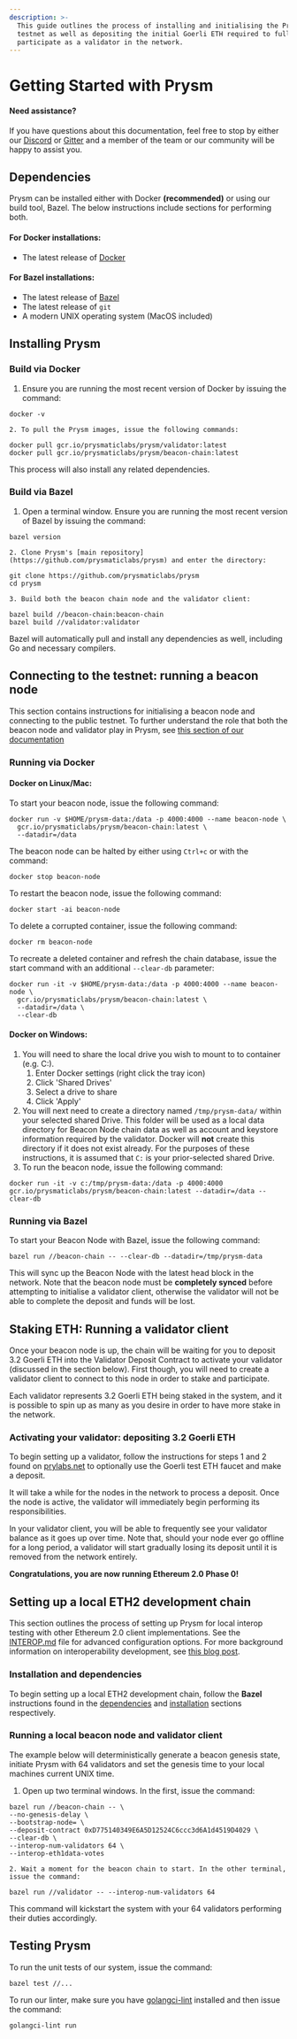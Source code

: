 ```yaml
---
description: >-
  This guide outlines the process of installing and initialising the Prysm
  testnet as well as depositing the initial Goerli ETH required to fully
  participate as a validator in the network.
---
```


# Getting Started with Prysm

#### **Need assistance?**

If you have questions about this documentation, feel free to stop by either our [Discord](https://discord.gg/KSA7rPr) or [Gitter](https://gitter.im/prysmaticlabs/geth-sharding?utm_source=badge&utm_medium=badge&utm_campaign=pr-badge) and a member of the team or our community will be happy to assist you.

## Dependencies

Prysm can be installed either with Docker **\(recommended\)** or using our build tool, Bazel. The below instructions include sections for performing both.

#### **For Docker installations:**

* The latest release of [Docker](https://docs.docker.com/install/)

#### **For Bazel installations:**

* The latest release of [Bazel](https://docs.bazel.build/versions/master/install.html)
* The latest release of `git`
* A modern UNIX operating system \(MacOS included\)

## Installing Prysm

### Build via Docker

1. Ensure you are running the most recent version of Docker by issuing the command:

```text
docker -v
```

    2. To pull the Prysm images, issue the following commands:

```text
docker pull gcr.io/prysmaticlabs/prysm/validator:latest
docker pull gcr.io/prysmaticlabs/prysm/beacon-chain:latest
```

This process will also install any related dependencies.

### Build via Bazel

1. Open a terminal window. Ensure you are running the most recent version of Bazel by issuing the command:

```text
bazel version
```

    2. Clone Prysm's [main repository](https://github.com/prysmaticlabs/prysm) and enter the directory:

```text
git clone https://github.com/prysmaticlabs/prysm
cd prysm
```

    3. Build both the beacon chain node and the validator client:

```text
bazel build //beacon-chain:beacon-chain
bazel build //validator:validator
```

Bazel will automatically pull and install any dependencies as well, including Go and necessary compilers.

## Connecting to the testnet: running a beacon node

This section contains instructions for initialising a beacon node and connecting to the public testnet. To further understand the role that both the beacon node and validator play in Prysm, see [this section of our documentation](https://prysmaticlabs.gitbook.io/prysm/how-prysm-works/overview-technical)

### Running via Docker

#### **Docker on Linux/Mac:**

To start your beacon node, issue the following command:

```text
docker run -v $HOME/prysm-data:/data -p 4000:4000 --name beacon-node \
  gcr.io/prysmaticlabs/prysm/beacon-chain:latest \
  --datadir=/data
```

The beacon node can be halted by either using `Ctrl+c` or with the command:

```text
docker stop beacon-node
```

To restart the beacon node, issue the following command:

```text
docker start -ai beacon-node
```

To delete a corrupted container, issue the following command:

```text
docker rm beacon-node
```

To recreate a deleted container and refresh the chain database, issue the start command with an additional `--clear-db` parameter:

```text
docker run -it -v $HOME/prysm-data:/data -p 4000:4000 --name beacon-node \
  gcr.io/prysmaticlabs/prysm/beacon-chain:latest \
  --datadir=/data \
  --clear-db
```

#### **Docker on Windows:**

1. You will need to share the local drive you wish to mount to to container \(e.g. C:\).
   1. Enter Docker settings \(right click the tray icon\)
   2. Click 'Shared Drives'
   3. Select a drive to share
   4. Click 'Apply'
2. You will next need to create a directory named `/tmp/prysm-data/` within your selected shared Drive. This folder will be used as a local data directory for Beacon Node chain data as well as account and keystore information required by the validator. Docker will **not** create this directory if it does not exist already. For the purposes of these instructions, it is assumed that `C:` is your prior-selected shared Drive.
3. To run the beacon node, issue the following command:

```text
docker run -it -v c:/tmp/prysm-data:/data -p 4000:4000 gcr.io/prysmaticlabs/prysm/beacon-chain:latest --datadir=/data --clear-db
```

### Running via Bazel

To start your Beacon Node with Bazel, issue the following command:

```text
bazel run //beacon-chain -- --clear-db --datadir=/tmp/prysm-data
```

This will sync up the Beacon Node with the latest head block in the network. Note that the beacon node must be **completely synced** before attempting to initialise a validator client, otherwise the validator will not be able to complete the deposit and funds will be lost.

## Staking ETH: Running a validator client

Once your beacon node is up, the chain will be waiting for you to deposit 3.2 Goerli ETH into the Validator Deposit Contract to activate your validator \(discussed in the section below\). First though, you will need to create a validator client to connect to this node in order to stake and participate.

Each validator represents 3.2 Goerli ETH being staked in the system, and it is possible to spin up as many as you desire in order to have more stake in the network.

### Activating your validator: depositing 3.2 Goerli ETH

To begin setting up a validator, follow the instructions for steps 1 and 2 found on [prylabs.net](https://prylabs.net) to optionally use the Goerli test ETH faucet and make a deposit.

It will take a while for the nodes in the network to process a deposit. Once the node is active, the validator will immediately begin performing its responsibilities.

In your validator client, you will be able to frequently see your validator balance as it goes up over time. Note that, should your node ever go offline for a long period, a validator will start gradually losing its deposit until it is removed from the network entirely.

**Congratulations, you are now running Ethereum 2.0 Phase 0!**

## Setting up a local ETH2 development chain

This section outlines the process of setting up Prysm for local interop testing with other Ethereum 2.0 client implementations. See the [INTEROP.md](https://github.com/prysmaticlabs/prysm/blob/master/INTEROP.md) file for advanced configuration options. For more background information on interoperability development, see [this blog post](https://blog.ethereum.org/2019/09/19/eth2-interop-in-review/).

### Installation and dependencies

To begin setting up a local ETH2 development chain, follow the **Bazel** instructions found in the [dependencies](https://github.com/prysmaticlabs/prysm#dependencies) and [installation](https://github.com/prysmaticlabs/prysm#installation) sections respectively.

### Running a local beacon node and validator client

The example below will deterministically generate a beacon genesis state, initiate Prysm with 64 validators and set the genesis time to your local machines current UNIX time.

1. Open up two terminal windows. In the first, issue the command:

```text
bazel run //beacon-chain -- \
--no-genesis-delay \
--bootstrap-node= \
--deposit-contract 0xD775140349E6A5D12524C6ccc3d6A1d4519D4029 \
--clear-db \
--interop-num-validators 64 \
--interop-eth1data-votes
```

    2. Wait a moment for the beacon chain to start. In the other terminal, issue the command:

```text
bazel run //validator -- --interop-num-validators 64
```

This command will kickstart the system with your 64 validators performing their duties accordingly.

## Testing Prysm

To run the unit tests of our system, issue the command:

```text
bazel test //...
```

To run our linter, make sure you have [golangci-lint](https://github.com/golangci/golangci-lint) installed and then issue the command:

```text
golangci-lint run
```

